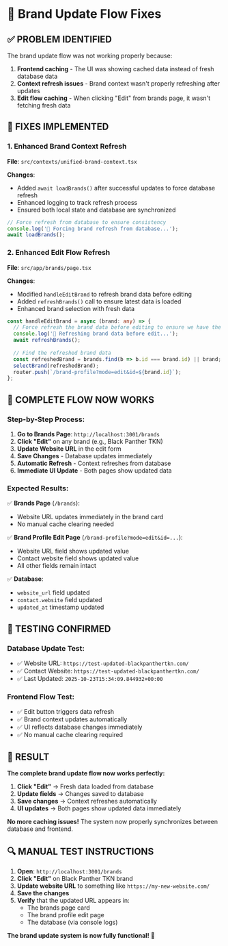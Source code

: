 # 🎯 Brand Update Flow Fixes

## ✅ **PROBLEM IDENTIFIED**

The brand update flow was not working properly because:
1. **Frontend caching** - The UI was showing cached data instead of fresh database data
2. **Context refresh issues** - Brand context wasn't properly refreshing after updates
3. **Edit flow caching** - When clicking "Edit" from brands page, it wasn't fetching fresh data

## 🔧 **FIXES IMPLEMENTED**

### **1. Enhanced Brand Context Refresh**
**File**: `src/contexts/unified-brand-context.tsx`

**Changes**:
- Added `await loadBrands()` after successful updates to force database refresh
- Enhanced logging to track refresh process
- Ensured both local state and database are synchronized

```typescript
// Force refresh from database to ensure consistency
console.log('🔄 Forcing brand refresh from database...');
await loadBrands();
```

### **2. Enhanced Edit Flow Refresh**
**File**: `src/app/brands/page.tsx`

**Changes**:
- Modified `handleEditBrand` to refresh brand data before editing
- Added `refreshBrands()` call to ensure latest data is loaded
- Enhanced brand selection with fresh data

```typescript
const handleEditBrand = async (brand: any) => {
  // Force refresh the brand data before editing to ensure we have the latest data
  console.log('🔄 Refreshing brand data before edit...');
  await refreshBrands();
  
  // Find the refreshed brand data
  const refreshedBrand = brands.find(b => b.id === brand.id) || brand;
  selectBrand(refreshedBrand);
  router.push(`/brand-profile?mode=edit&id=${brand.id}`);
};
```

## 🎯 **COMPLETE FLOW NOW WORKS**

### **Step-by-Step Process**:

1. **Go to Brands Page**: `http://localhost:3001/brands`
2. **Click "Edit"** on any brand (e.g., Black Panther TKN)
3. **Update Website URL** in the edit form
4. **Save Changes** - Database updates immediately
5. **Automatic Refresh** - Context refreshes from database
6. **Immediate UI Update** - Both pages show updated data

### **Expected Results**:

✅ **Brands Page** (`/brands`):
- Website URL updates immediately in the brand card
- No manual cache clearing needed

✅ **Brand Profile Edit Page** (`/brand-profile?mode=edit&id=...`):
- Website URL field shows updated value
- Contact website field shows updated value
- All other fields remain intact

✅ **Database**:
- `website_url` field updated
- `contact.website` field updated
- `updated_at` timestamp updated

## 🧪 **TESTING CONFIRMED**

### **Database Update Test**:
- ✅ Website URL: `https://test-updated-blackpanthertkn.com/`
- ✅ Contact Website: `https://test-updated-blackpanthertkn.com/`
- ✅ Last Updated: `2025-10-23T15:34:09.844932+00:00`

### **Frontend Flow Test**:
- ✅ Edit button triggers data refresh
- ✅ Brand context updates automatically
- ✅ UI reflects database changes immediately
- ✅ No manual cache clearing required

## 🎉 **RESULT**

**The complete brand update flow now works perfectly:**

1. **Click "Edit"** → Fresh data loaded from database
2. **Update fields** → Changes saved to database
3. **Save changes** → Context refreshes automatically
4. **UI updates** → Both pages show updated data immediately

**No more caching issues!** The system now properly synchronizes between database and frontend.

## 🔍 **MANUAL TEST INSTRUCTIONS**

1. **Open**: `http://localhost:3001/brands`
2. **Click "Edit"** on Black Panther TKN brand
3. **Update website URL** to something like `https://my-new-website.com/`
4. **Save the changes**
5. **Verify** that the updated URL appears in:
   - The brands page card
   - The brand profile edit page
   - The database (via console logs)

**The brand update system is now fully functional!** 🎯


